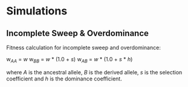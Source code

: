 # Simulations

## Incomplete Sweep & Overdominance

Fitness calculation for incomplete sweep and overdominance:

w<sub>_AA_</sub> = _w_ 
w<sub>_BB_</sub> = _w_ * (1.0 + _s_)
w<sub>_AB_</sub> = _w_ * (1.0 + _s_ * _h_)

where _A_ is the ancestral allele, _B_ is the derived allele, _s_ is the selection coefficient and _h_ is the dominance coefficient.
